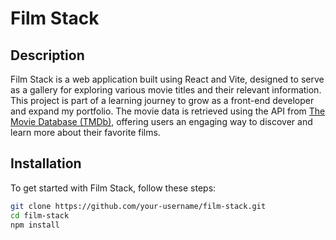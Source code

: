 # Film Stack

## Description

Film Stack is a web application built using React and Vite, designed to serve as a gallery for exploring various movie titles and their relevant information. This project is part of a learning journey to grow as a front-end developer and expand my portfolio. The movie data is retrieved using the API from [The Movie Database (TMDb)](https://www.themoviedb.org), offering users an engaging way to discover and learn more about their favorite films.

## Installation

To get started with Film Stack, follow these steps:

```bash
git clone https://github.com/your-username/film-stack.git
cd film-stack
npm install
